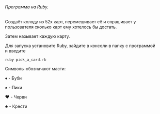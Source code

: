 ###### Программа на Ruby.

Cоздаёт колоду из 52х карт, перемешивает её и спрашивает у пользователя сколько карт ему хотелось бы 
достать.

Затем называет каждую карту.

Для запуска установите Ruby, зайдите в консоли в папку с программой и введите

~~~
ruby pick_a_card.rb
~~~

Символы обозначают масти:

**♦** - Буби

**♠** - Пики

**♥** - Черви

**♣** - Крести
